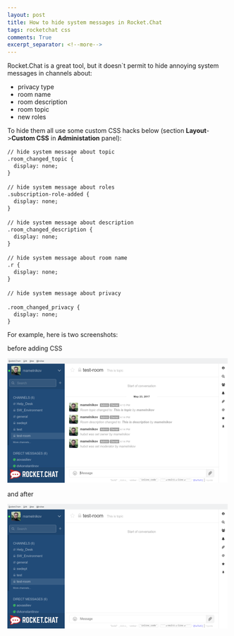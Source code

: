 ```yaml
---
layout: post
title: How to hide system messages in Rocket.Chat
tags: rocketchat css
comments: True
excerpt_separator: <!--more-->
---
```


Rocket.Chat is a great tool, but it doesn`t permit to hide annoying system messages in channels about:
* privacy type
* room name
* room description
* room topic
* new roles

To hide them all use some custom CSS hacks below (section **Layout**->**Custom CSS** in **Administation** panel):

<!--more-->

```
// hide system message about topic
.room_changed_topic {
  display: none;
}

// hide system message about roles
.subscription-role-added {
  display: none;
}

// hide system message about description
.room_changed_description {
  display: none;
}

// hide system message about room name
.r {
  display: none;
}

// hide system message about privacy

.room_changed_privacy {
  display: none;
}
```

For example, here is two screenshots:

before adding CSS

![before](/images/rocket_before_css.png)

and after

![after](/images/rocket_after_css.png)
